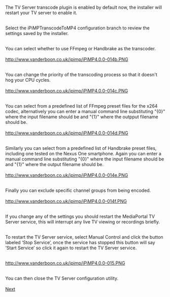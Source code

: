 The TV Server transcode plugin is enabled by default now, the installer will restart your TV server to enable it.<br><br>

Select the iPiMPTranscodeToMP4 configuration branch to review the settings saved by the installer.<br><br>

You can select whether to use FFmpeg or Handbrake as the transcoder.<br><br>
<a href='http://www.vanderboon.co.uk/ipimp/iPiMP4.0.0-014b.PNG'>http://www.vanderboon.co.uk/ipimp/iPiMP4.0.0-014b.PNG</a><br><br>

You can change the priority of the transcoding process so that it doesn't hog your CPU cycles.<br><br>
<a href='http://www.vanderboon.co.uk/ipimp/iPiMP4.0.0-014c.PNG'>http://www.vanderboon.co.uk/ipimp/iPiMP4.0.0-014c.PNG</a><br><br>

You can select from a predefined list of FFmpeg preset files for the x264 codec, alternatively you can enter a manual command line substituting "{0}" where the input filename should be and "{1}" where the outpput filename should be.<br><br>
<a href='http://www.vanderboon.co.uk/ipimp/iPiMP4.0.0-014d.PNG'>http://www.vanderboon.co.uk/ipimp/iPiMP4.0.0-014d.PNG</a><br><br>

Similarly you can select from a predefined list of Handbrake preset files, including one tested on the Nexus One smartphone. Again you can enter a manual command line substituting "{0}" where the input filename should be and "{1}" where the output filename should be.<br><br>
<a href='http://www.vanderboon.co.uk/ipimp/iPiMP4.0.0-014e.PNG'>http://www.vanderboon.co.uk/ipimp/iPiMP4.0.0-014e.PNG</a><br><br>


Finally you can exclude specific channel groups from being encoded.<br><br>
<a href='http://www.vanderboon.co.uk/ipimp/iPiMP4.0.0-014f.PNG'>http://www.vanderboon.co.uk/ipimp/iPiMP4.0.0-014f.PNG</a><br><br>

If you change any of the settings you should restart the MediaPortal TV Server service, this will interrupt any live TV viewing or recordings briefly.<br><br>

To restart the TV Server service, select Manual Control and click the button labeled ‘Stop Service’, once the service has stopped this button will say ‘Start Service’ so click it again to restart the TV Server service.<br><br>

<a href='http://www.vanderboon.co.uk/ipimp/iPiMP4.0.0-015.PNG'>http://www.vanderboon.co.uk/ipimp/iPiMP4.0.0-015.PNG</a><br><br>

You can then close the TV Server configuration utility.<br>
<br>
<a href='Client_Plugin_Setup.md'>Next</a>